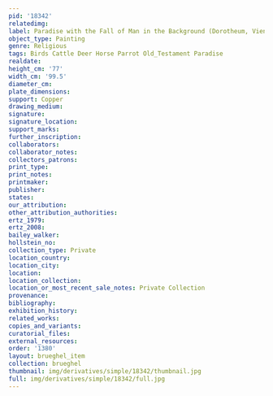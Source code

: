 ```yaml
---
pid: '18342'
relatedimg: 
label: Paradise with the Fall of Man in the Background (Dorotheum, Vienna)
object_type: Painting
genre: Religious
tags: Birds Cattle Deer Horse Parrot Old_Testament Paradise
realdate: 
height_cm: '77'
width_cm: '99.5'
diameter_cm: 
plate_dimensions: 
support: Copper
drawing_medium: 
signature: 
signature_location: 
support_marks: 
further_inscription: 
collaborators: 
collaborator_notes: 
collectors_patrons: 
print_type: 
print_notes: 
printmaker: 
publisher: 
states: 
our_attribution: 
other_attribution_authorities: 
ertz_1979: 
ertz_2008: 
bailey_walker: 
hollstein_no: 
collection_type: Private
location_country: 
location_city: 
location: 
location_collection: 
location_or_most_recent_sale_notes: Private Collection
provenance: 
bibliography: 
exhibition_history: 
related_works: 
copies_and_variants: 
curatorial_files: 
external_resources: 
order: '1380'
layout: brueghel_item
collection: brueghel
thumbnail: img/derivatives/simple/18342/thumbnail.jpg
full: img/derivatives/simple/18342/full.jpg
---
```


